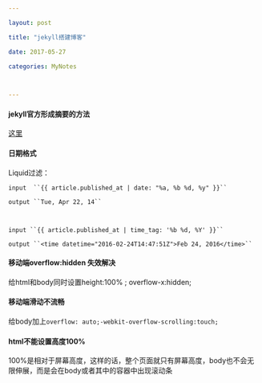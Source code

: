 ---
layout: post
title: "jekyll搭建博客"
date: 2017-05-27
categories: MyNotes

---

#### jekyll官方形成摘要的方法
[这里](http://www.cnblogs.com/coderzh/p/jekyll-readmore.html)
#### 日期格式
Liquid过滤：
	input  ``{{ article.published_at | date: "%a, %b %d, %y" }}``
    output ``Tue, Apr 22, 14``

    input ``{{ article.published_at | time_tag: '%b %d, %Y' }}``
    output ``<time datetime="2016-02-24T14:47:51Z">Feb 24, 2016</time>``

#### 移动端overflow:hidden 失效解决
给html和body同时设置height:100% ; overflow-x:hidden;

#### 移动端滑动不流畅
给body加上``overflow: auto;-webkit-overflow-scrolling:touch;``

#### html不能设置高度100%
100%是相对于屏幕高度，这样的话，整个页面就只有屏幕高度，body也不会无限伸展，而是会在body或者其中的容器中出现滚动条
